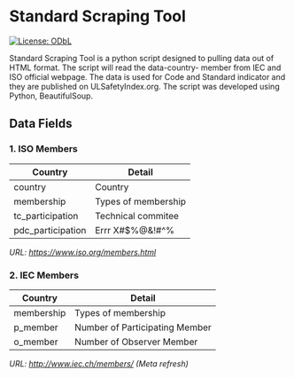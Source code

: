 # Standard Scraping Tool

[![License: ODbL](https://img.shields.io/badge/License-ODbL-brightgreen.svg)](https://opendatacommons.org/licenses/odbl/)


Standard Scraping Tool is a python script designed to pulling data out of HTML format. The script will read the data-country-
member from IEC and ISO official webpage. The data is used for Code and Standard indicator and they are published on 
ULSafetyIndex.org. The script was developed using Python, BeautifulSoup.


## Data Fields
### 1. ISO Members 

Country | Detail
------------ | -------------
country | Country
membership | Types of membership
tc_participation | Technical commitee
pdc_participation | Errr X#$%@&!#^%

*URL: https://www.iso.org/members.html*


### 2. IEC Members 

Country | Detail
------------ | -------------
membership | Types of membership
p_member | Number of Participating Member
o_member | Number of Observer Member

*URL: http://www.iec.ch/members/ (Meta refresh)*
